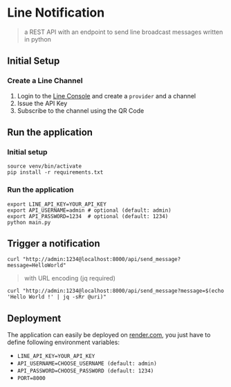 # Line Notification

> a REST API with an endpoint to send line broadcast messages written in python

## Initial Setup

### Create a Line Channel

1. Login to the [Line Console](https://developers.line.biz/console/) and create a `provider` and a channel
2. Issue the API Key
3. Subscribe to the channel using the QR Code

## Run the application

### Initial setup

    source venv/bin/activate
    pip install -r requirements.txt

### Run the application

    export LINE_API_KEY=YOUR_API_KEY
    export API_USERNAME=admin # optional (default: admin)
    export API_PASSWORD=1234  # optional (default: 1234)
    python main.py

## Trigger a notification

    curl "http://admin:1234@localhost:8000/api/send_message?message=HelloWorld"

> with URL encoding (jq required)

    curl "http://admin:1234@localhost:8000/api/send_message?message=$(echo 'Hello World !' | jq -sRr @uri)"

## Deployment

The application can easily be deployed on [render.com](render.com), you just have to define following environment variables:
- `LINE_API_KEY=YOUR_API_KEY`
- `API_USERNAME=CHOOSE_USERNAME (default: admin)`
- `API_PASSWORD=CHOOSE_PASSWORD (default: 1234)`
- `PORT=8000`